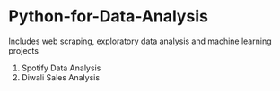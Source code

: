# Python-for-Data-Analysis
Includes web scraping, exploratory data analysis and machine learning projects

1. Spotify Data Analysis
2. Diwali Sales Analysis

